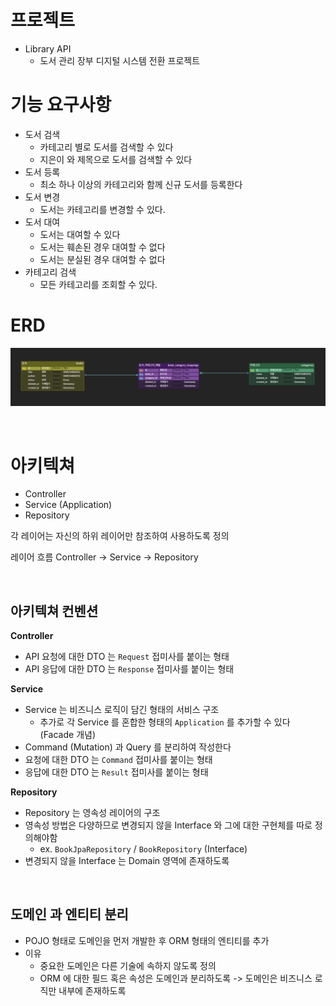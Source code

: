 # 프로젝트 
- Library API 
  - 도서 관리 장부 디지털 시스템 전환 프로젝트 

# 기능 요구사항 
- 도서 검색 
  - 카테고리 별로 도서를 검색할 수 있다 
  - 지은이 와 제목으로 도서를 검색할 수 있다 
- 도서 등록 
  - 최소 하나 이상의 카테고리와 함께 신규 도서를 등록한다
- 도서 변경
  - 도서는 카테고리를 변경할 수 있다.
- 도서 대여
  - 도서는 대여할 수 있다
  - 도서는 훼손된 경우 대여할 수 없다 
  - 도서는 분실된 경우 대여할 수 없다
- 카테고리 검색
  - 모든 카테고리를 조회할 수 있다.

# ERD 

![erd.png](./docs/images/erd.png)

</br>

# 아키텍쳐 

- Controller
- Service (Application)
- Repository

각 레이어는 자신의 하위 레이어만 참조하여 사용하도록 정의 

레이어 흐름 
Controller -> Service -> Repository

</br>

## 아키텍쳐 컨벤션 

**Controller**
- API 요청에 대한 DTO 는 `Request` 접미사를 붙이는 형태
- API 응답에 대한 DTO 는 `Response` 접미사를 붙이는 형태

**Service**
- Service 는 비즈니스 로직이 담긴 형태의 서비스 구조
  - 추가로 각 Service 를 혼합한 형태의 `Application` 를 추가할 수 있다 (Facade 개념)
 - Command (Mutation) 과 Query 를 분리하여 작성한다
 - 요청에 대한 DTO 는 `Command` 접미사를 붙이는 형태
 - 응답에 대한 DTO 는 `Result` 접미사를 붙이는 형태

**Repository**
- Repository 는 영속성 레이어의 구조
- 영속성 방법은 다양하므로 변경되지 않을 Interface 와 그에 대한 구현체를 따로 정의해야함
  - ex. `BookJpaRepository` / `BookRepository` (Interface)
 - 변경되지 않을 Interface 는 Domain 영역에 존재하도록

</br>

## 도메인 과 엔티티 분리

- POJO 형태로 도메인을 먼저 개발한 후 ORM 형태의 엔티티를 추가
- 이유
  - 중요한 도메인은 다른 기술에 속하지 않도록 정의
  - ORM 에 대한 필드 혹은 속성은 도메인과 분리하도록 -> 도메인은 비즈니스 로직만 내부에 존재하도록  
